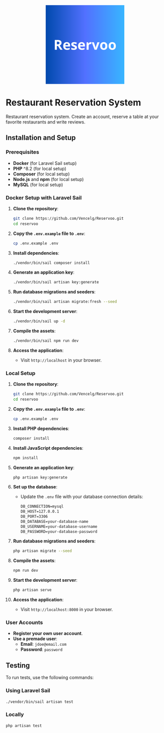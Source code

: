 <div align="center">
    <img src="public/images/favicon.png" alt="Project Logo" width="250">
</div>

# Restaurant Reservation System

Restaurant reservation system. Create an account, reserve a table at your favorite restaurants and write reviews.

## Installation and Setup

### Prerequisites

- **Docker** (for Laravel Sail setup)
- **PHP** ^8.2 (for local setup)
- **Composer** (for local setup)
- **Node.js** and **npm** (for local setup)
- **MySQL** (for local setup)

### Docker Setup with Laravel Sail

1. **Clone the repository**:
    ```bash
    git clone https://github.com/Vencelg/Reservoo.git
    cd reservoo
    ```

2. **Copy the `.env.example` file to `.env`**:
    ```bash
    cp .env.example .env
    ```

3. **Install dependencies**:
    ```bash
    ./vendor/bin/sail composer install
    ```

4. **Generate an application key**:
    ```bash
    ./vendor/bin/sail artisan key:generate
    ```

5. **Run database migrations and seeders**:
    ```bash
    ./vendor/bin/sail artisan migrate:fresh --seed
    ```

6. **Start the development server**:
    ```bash
    ./vendor/bin/sail up -d
    ```

7. **Compile the assets**:
    ```bash
    ./vendor/bin/sail npm run dev
    ```

8. **Access the application**:
    - Visit `http://localhost` in your browser.

### Local Setup

1. **Clone the repository**:
    ```bash
    git clone https://github.com/Vencelg/Reservoo.git
    cd reservoo
    ```

2. **Copy the `.env.example` file to `.env`**:
    ```bash
    cp .env.example .env
    ```

3. **Install PHP dependencies**:
    ```bash
    composer install
    ```

4. **Install JavaScript dependencies**:
    ```bash
    npm install
    ```

5. **Generate an application key**:
    ```bash
    php artisan key:generate
    ```

6. **Set up the database**:
    - Update the `.env` file with your database connection details:
        ```env
        DB_CONNECTION=mysql
        DB_HOST=127.0.0.1
        DB_PORT=3306
        DB_DATABASE=your-database-name
        DB_USERNAME=your-database-username
        DB_PASSWORD=your-database-password
        ```

7. **Run database migrations and seeders**:
    ```bash
    php artisan migrate --seed
    ```

8. **Compile the assets**:
    ```bash
    npm run dev
    ```

9. **Start the development server**:
    ```bash
    php artisan serve
    ```

10. **Access the application**:
    - Visit `http://localhost:8000` in your browser.

### User Accounts

- **Register your own user account**.
- **Use a premade user**:
    - **Email**: `jdoe@email.com`
    - **Password**: `password`

## Testing

To run tests, use the following commands:

### Using Laravel Sail

```bash
./vendor/bin/sail artisan test
```

### Locally

```bash
php artisan test
```
